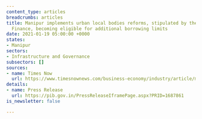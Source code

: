 ```yaml
---
content_type: articles
breadcrumbs: articles
title: Manipur implements urban local bodies reforms, stipulated by the Ministry of
  Finance, becoming eligible for additional borrowing limits
date: 2021-01-19 05:00:00 +0000
states:
- Manipur
sectors:
- Infrastructure and Governance
subsectors: []
sources:
- name: Times Now
  url: https://www.timesnownews.com/business-economy/industry/article/manipur-becomes-4th-state-to-complete-ulb-reforms-additional-borrowing-permission-of-rs-75-crore-issued/706134
details:
- name: Press Release
  url: https://pib.gov.in/PressReleaseIframePage.aspx?PRID=1687861
is_newsletter: false

---
```

